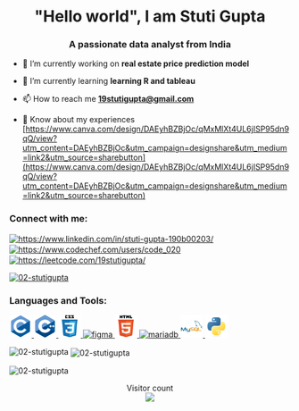 <h1 align="center">"Hello world", I am Stuti Gupta</h1>
<h3 align="center">A passionate data analyst from India</h3>

- 🔭 I’m currently working on **real estate price prediction model**

- 🌱 I’m currently learning **learning R and tableau**

- 📫 How to reach me **19stutigupta@gmail.com**

- 📄 Know about my experiences [https://www.canva.com/design/DAEyhBZBjOc/qMxMlXt4UL6jISP95dn9qQ/view?utm_content=DAEyhBZBjOc&utm_campaign=designshare&utm_medium=link2&utm_source=sharebutton](https://www.canva.com/design/DAEyhBZBjOc/qMxMlXt4UL6jISP95dn9qQ/view?utm_content=DAEyhBZBjOc&utm_campaign=designshare&utm_medium=link2&utm_source=sharebutton)

<h3 align="left">Connect with me:</h3>
<p align="left">
<a href="https://linkedin.com/in/https://www.linkedin.com/in/stuti-gupta-190b00203/" target="blank"><img align="center" src="https://raw.githubusercontent.com/rahuldkjain/github-profile-readme-generator/master/src/images/icons/Social/linked-in-alt.svg" alt="https://www.linkedin.com/in/stuti-gupta-190b00203/" height="30" width="40" /></a>
<a href="https://www.codechef.com/users/https://www.codechef.com/users/code_020" target="blank"><img align="center" src="https://cdn.jsdelivr.net/npm/simple-icons@3.1.0/icons/codechef.svg" alt="https://www.codechef.com/users/code_020" height="30" width="40" /></a>
<a href="https://www.leetcode.com/https://leetcode.com/19stutigupta/" target="blank"><img align="center" src="https://raw.githubusercontent.com/rahuldkjain/github-profile-readme-generator/master/src/images/icons/Social/leet-code.svg" alt="https://leetcode.com/19stutigupta/" height="30" width="40" /></a>
</p>
<p><p align="left"> <a href="https://github.com/ryo-ma/github-profile-trophy"><img src="https://github-profile-trophy.vercel.app/?username=02-stutigupta" alt="02-stutigupta" /></a> </p></p>
<h3 align="left">Languages and Tools:</h3>
<p align="left"> <a href="https://www.cprogramming.com/" target="_blank" rel="noreferrer"> <img src="https://raw.githubusercontent.com/devicons/devicon/master/icons/c/c-original.svg" alt="c" width="40" height="40"/> </a> <a href="https://www.w3schools.com/cpp/" target="_blank" rel="noreferrer"> <img src="https://raw.githubusercontent.com/devicons/devicon/master/icons/cplusplus/cplusplus-original.svg" alt="cplusplus" width="40" height="40"/> </a> <a href="https://www.w3schools.com/css/" target="_blank" rel="noreferrer"> <img src="https://raw.githubusercontent.com/devicons/devicon/master/icons/css3/css3-original-wordmark.svg" alt="css3" width="40" height="40"/> </a> <a href="https://www.figma.com/" target="_blank" rel="noreferrer"> <img src="https://www.vectorlogo.zone/logos/figma/figma-icon.svg" alt="figma" width="40" height="40"/> </a> <a href="https://www.w3.org/html/" target="_blank" rel="noreferrer"> <img src="https://raw.githubusercontent.com/devicons/devicon/master/icons/html5/html5-original-wordmark.svg" alt="html5" width="40" height="40"/> </a> <a href="https://mariadb.org/" target="_blank" rel="noreferrer"> <img src="https://www.vectorlogo.zone/logos/mariadb/mariadb-icon.svg" alt="mariadb" width="40" height="40"/> </a> <a href="https://www.mysql.com/" target="_blank" rel="noreferrer"> <img src="https://raw.githubusercontent.com/devicons/devicon/master/icons/mysql/mysql-original-wordmark.svg" alt="mysql" width="40" height="40"/> </a> <a href="https://www.python.org" target="_blank" rel="noreferrer"> <img src="https://raw.githubusercontent.com/devicons/devicon/master/icons/python/python-original.svg" alt="python" width="40" height="40"/> </a> </p>

<p><img align="left" src="https://github-readme-stats.vercel.app/api/top-langs?username=02-stutigupta&show_icons=true&locale=en&layout=compact" alt="02-stutigupta" /></p>

<p>&nbsp;<img align="center" src="https://github-readme-stats.vercel.app/api?username=02-stutigupta&show_icons=true&locale=en" alt="02-stutigupta" /></p>

<p><img align="center" src="https://github-readme-streak-stats.herokuapp.com/?user=02-stutigupta&" alt="02-stutigupta" /></p>
<p align="center"> 
  Visitor count<br>
  <img src="https://profile-counter.glitch.me/hmarsmello/count.svg" />
